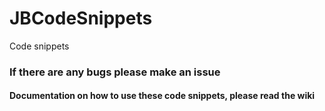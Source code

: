 # JBCodeSnippets
Code snippets
### If there are any bugs please make an issue
#### Documentation on how to use these code snippets, please read the wiki
